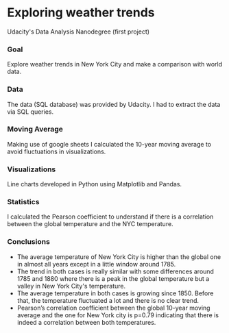 # Exploring weather trends
Udacity's Data Analysis Nanodegree (first project)

### Goal
Explore weather trends in New York City and make a comparison with world data.

### Data
The data (SQL database) was provided by Udacity. I had to extract the data via SQL queries.

### Moving Average
Making use of google sheets I calculated the 10-year moving average to avoid fluctuations in visualizations.

### Visualizations
Line charts developed in Python using Matplotlib and Pandas.

### Statistics
I calculated the Pearson coefficient to understand if there is a correlation between the global temperature and the NYC temperature.

### Conclusions
- The average temperature of New York City is higher than the global one in almost all years except in a little
window around 1785.
- The trend in both cases is really similar with some differences around 1785 and 1880 where there is a peak in
the global temperature but a valley in New York City's temperature.
- The average temperature in both cases is growing since 1850. Before that, the temperature fluctuated a lot
and there is no clear trend.
- Pearson’s correlation coefficient between
the global 10-year moving average and the
one for New York city is p=0.79 indicating
that there is indeed a correlation between
both temperatures.
